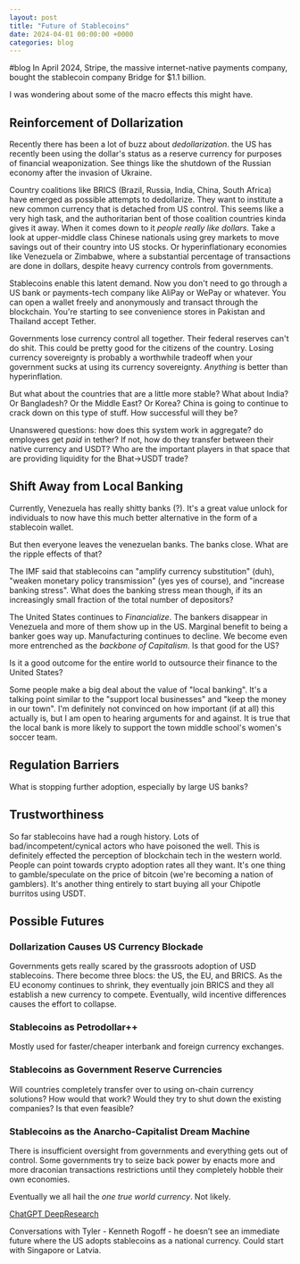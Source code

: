 ```yaml
---
layout: post
title: "Future of Stablecoins"
date: 2024-04-01 00:00:00 +0000
categories: blog
---
```


#blog
In April 2024, Stripe, the massive internet-native payments company, bought the stablecoin company Bridge for $1.1 billion. 

I was wondering about some of the macro effects this might have.

## Reinforcement of Dollarization

Recently there has been a lot of buzz about *dedollarization*. the US has recently been using the dollar's status as a reserve currency for purposes of financial weaponization.  See things like the shutdown of the Russian economy after the invasion of Ukraine. 

Country coalitions like BRICS (Brazil, Russia, India, China, South Africa) have emerged as possible attempts to dedollarize. They want to institute a new common currency that is detached from US control. This seems like a very high task, and the authoritarian bent of those coalition countries kinda gives it away. When it comes down to it *people really like dollars*. Take a look at upper-middle class Chinese nationals using grey markets to move savings out of their country into US stocks. Or hyperinflationary economies like Venezuela or Zimbabwe, where a substantial percentage of transactions are done in dollars, despite heavy currency controls from governments. 

Stablecoins enable this latent demand. Now you don't need to go through a US bank or payments-tech company like AliPay or WePay or whatever. You can open a wallet freely and anonymously and transact through the blockchain. You're starting to see convenience stores in Pakistan and Thailand accept Tether.

Governments lose currency control all together. Their federal reserves can't do shit. This could be pretty good for the citizens of the country. Losing currency sovereignty is probably a worthwhile tradeoff when your government sucks at using its currency sovereignty. *Anything* is better than hyperinflation.

But what about the countries that are a little more stable? What about India? Or Bangladesh? Or the Middle East? Or Korea? China is going to continue to crack down on this type of stuff. How successful will they be?

Unanswered questions: how does this system work in aggregate? do employees get *paid* in tether? If not, how do they transfer between their native currency and USDT? Who are the important players in that space that are providing liquidity for the Bhat->USDT trade?

## Shift Away from Local Banking

Currently, Venezuela has really shitty banks (?).  It's a great value unlock for individuals to now have this much better alternative in the form of a stablecoin wallet.

But then everyone leaves the venezuelan banks. The banks close. What are the ripple effects of that? 

The IMF said that stablecoins can "amplify currency substitution" (duh), "weaken monetary policy transmission" (yes yes of course), and "increase banking stress". What does the banking stress mean though, if its an increasingly small fraction of the total number of depositors?

The United States continues to *Financialize*. The bankers disappear in Venezuela and more of them show up in the US. Marginal benefit to being a banker goes way up. Manufacturing continues to decline. We become even more entrenched as the *backbone of Capitalism*. Is that good for the US?

Is it a good outcome for the entire world to outsource their finance to the United States?

Some people make a big deal about the value of "local banking". It's a talking point similar to the "support local businesses" and "keep the money in our town". I'm definitely not convinced on how important (if at all) this actually is, but I am open to hearing arguments for and against.  It is true that the local bank is more likely to support the town middle school's women's soccer team.

## Regulation Barriers

What is stopping further adoption, especially by large US banks? 

## Trustworthiness

So far stablecoins have had a rough history. Lots of bad/incompetent/cynical actors who have poisoned the well.  This is definitely effected the perception of blockchain tech in the western world. People can point towards crypto adoption rates all they want. It's one thing to gamble/speculate on the price of bitcoin (we're becoming a nation of gamblers). It's another thing entirely to start buying all your Chipotle burritos using USDT.

## Possible Futures

### Dollarization Causes US Currency Blockade

Governments gets really scared by the grassroots adoption of USD stablecoins. There become three blocs: the US, the EU, and BRICS. As the EU economy continues to shrink, they eventually join BRICS and they all establish a new currency to compete. Eventually, wild incentive differences causes the effort to collapse. 

### Stablecoins as Petrodollar++

Mostly used for faster/cheaper interbank and foreign currency exchanges. 

### Stablecoins as Government Reserve Currencies

Will countries completely transfer over to using on-chain currency solutions? How would that work? Would they try to shut down the existing companies? Is that even feasible?

### Stablecoins as the Anarcho-Capitalist Dream Machine

There is insufficient oversight from governments and everything gets out of control. Some governments try to seize back power by enacts more and more draconian transactions restrictions until they completely hobble their own economies.

Eventually we all hail the *one true world currency*. Not likely.

[ChatGPT DeepResearch](https://chatgpt.com/share/6813a294-fc6c-8009-9537-334ea3975753) 

Conversations with Tyler - Kenneth Rogoff - he doesn’t see an immediate future where the US adopts stablecoins as a national currency. Could start with Singapore or Latvia. 